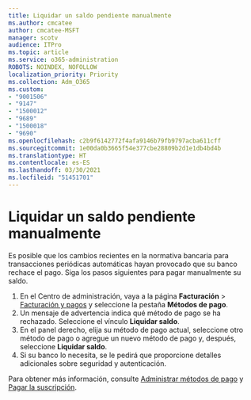 ```yaml
---
title: Liquidar un saldo pendiente manualmente
ms.author: cmcatee
author: cmcatee-MSFT
manager: scotv
audience: ITPro
ms.topic: article
ms.service: o365-administration
ROBOTS: NOINDEX, NOFOLLOW
localization_priority: Priority
ms.collection: Adm_O365
ms.custom:
- "9001506"
- "9147"
- "1500012"
- "9689"
- "1500018"
- "9690"
ms.openlocfilehash: c2b9f6142772f4afa9146b79fb9797acba611cff
ms.sourcegitcommit: 1e00da0b3665f54e377cbe28809b2d1e1db4bd4b
ms.translationtype: HT
ms.contentlocale: es-ES
ms.lasthandoff: 03/30/2021
ms.locfileid: "51451701"
---
```

# <a name="manually-pay-an-outstanding-balance"></a>Liquidar un saldo pendiente manualmente

Es posible que los cambios recientes en la normativa bancaria para transacciones periódicas automáticas hayan provocado que su banco rechace el pago. Siga los pasos siguientes para pagar manualmente su saldo.

1. En el Centro de administración, vaya a la página **Facturación** > [Facturación y pagos](https://go.microsoft.com/fwlink/p/?linkid=2018806) y seleccione la pestaña **Métodos de pago**.
2. Un mensaje de advertencia indica qué método de pago se ha rechazado. Seleccione el vínculo **Liquidar saldo**.
3. En el panel derecho, elija su método de pago actual, seleccione otro método de pago o agregue un nuevo método de pago y, después, seleccione **Liquidar saldo**.
4. Si su banco lo necesita, se le pedirá que proporcione detalles adicionales sobre seguridad y autenticación.

Para obtener más información, consulte [Administrar métodos de pago](https://docs.microsoft.com/microsoft-365/commerce/billing-and-payments/manage-payment-methods) y [Pagar la suscripción](https://docs.microsoft.com/microsoft-365/commerce/billing-and-payments/pay-for-your-subscription).
